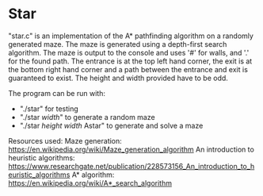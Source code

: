 # Star

"star.c" is an implementation of the A* pathfinding algorithm on a randomly generated maze. The maze is generated using a depth-first search algorithm. The maze is output to the console and uses '#' for walls, and '.' for the found path. The entrance is at the top left hand corner, the exit is at the bottom right hand corner and a path between the entrance and exit is guaranteed to exist. The height and width provided have to be odd.

The program can be run with:
- "./star" for testing
- "./star *<height>* *width*" to generate a random maze
- "./star *height* *width* Astar" to generate and solve a maze

Resources used:
Maze generation: https://en.wikipedia.org/wiki/Maze_generation_algorithm
An introduction to heuristic algorithms: https://www.researchgate.net/publication/228573156_An_introduction_to_heuristic_algorithms
A* algorithm: https://en.wikipedia.org/wiki/A*_search_algorithm
